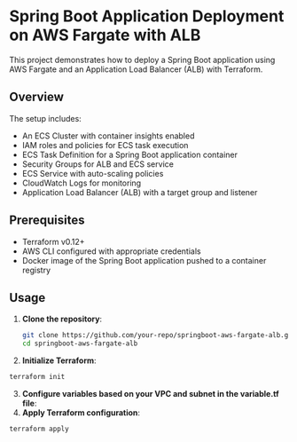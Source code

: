 # Spring Boot Application Deployment on AWS Fargate with ALB

This project demonstrates how to deploy a Spring Boot application using AWS Fargate and an Application Load Balancer (ALB) with Terraform.

## Overview

The setup includes:

- An ECS Cluster with container insights enabled
- IAM roles and policies for ECS task execution
- ECS Task Definition for a Spring Boot application container
- Security Groups for ALB and ECS service
- ECS Service with auto-scaling policies
- CloudWatch Logs for monitoring
- Application Load Balancer (ALB) with a target group and listener

## Prerequisites

- Terraform v0.12+
- AWS CLI configured with appropriate credentials
- Docker image of the Spring Boot application pushed to a container registry

## Usage

1. **Clone the repository**:

   ```bash
   git clone https://github.com/your-repo/springboot-aws-fargate-alb.git
   cd springboot-aws-fargate-alb
   ```
2. **Initialize Terraform**:

```bash
terraform init
```
3. **Configure variables based on your VPC and subnet in the variable.tf file**:
4. **Apply Terraform configuration**:

```bash
terraform apply 
```
